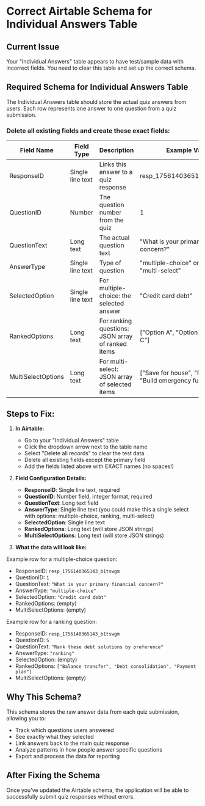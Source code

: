 # Correct Airtable Schema for Individual Answers Table

## Current Issue
Your "Individual Answers" table appears to have test/sample data with incorrect fields. You need to clear this table and set up the correct schema.

## Required Schema for Individual Answers Table

The Individual Answers table should store the actual quiz answers from users. Each row represents one answer to one question from a quiz submission.

### Delete all existing fields and create these exact fields:

| Field Name | Field Type | Description | Example Value |
|------------|------------|-------------|---------------|
| ResponseID | Single line text | Links this answer to a quiz response | resp_1756140365143_b1tswgm |
| QuestionID | Number | The question number from the quiz | 1 |
| QuestionText | Long text | The actual question text | "What is your primary financial concern?" |
| AnswerType | Single line text | Type of question | "multiple-choice" or "ranking" or "multi-select" |
| SelectedOption | Single line text | For multiple-choice: the selected answer | "Credit card debt" |
| RankedOptions | Long text | For ranking questions: JSON array of ranked items | ["Option A", "Option B", "Option C"] |
| MultiSelectOptions | Long text | For multi-select: JSON array of selected items | ["Save for house", "Pay off debt", "Build emergency fund"] |

## Steps to Fix:

1. **In Airtable:**
   - Go to your "Individual Answers" table
   - Click the dropdown arrow next to the table name
   - Select "Delete all records" to clear the test data
   - Delete all existing fields except the primary field
   - Add the fields listed above with EXACT names (no spaces!)

2. **Field Configuration Details:**
   - **ResponseID**: Single line text, required
   - **QuestionID**: Number field, integer format, required
   - **QuestionText**: Long text field
   - **AnswerType**: Single line text (you could make this a single select with options: multiple-choice, ranking, multi-select)
   - **SelectedOption**: Single line text
   - **RankedOptions**: Long text (will store JSON strings)
   - **MultiSelectOptions**: Long text (will store JSON strings)

3. **What the data will look like:**

Example row for a multiple-choice question:
- ResponseID: `resp_1756140365143_b1tswgm`
- QuestionID: `1`
- QuestionText: `"What is your primary financial concern?"`
- AnswerType: `"multiple-choice"`
- SelectedOption: `"Credit card debt"`
- RankedOptions: (empty)
- MultiSelectOptions: (empty)

Example row for a ranking question:
- ResponseID: `resp_1756140365143_b1tswgm`
- QuestionID: `5`
- QuestionText: `"Rank these debt solutions by preference"`
- AnswerType: `"ranking"`
- SelectedOption: (empty)
- RankedOptions: `["Balance transfer", "Debt consolidation", "Payment plan"]`
- MultiSelectOptions: (empty)

## Why This Schema?

This schema stores the raw answer data from each quiz submission, allowing you to:
- Track which questions users answered
- See exactly what they selected
- Link answers back to the main quiz response
- Analyze patterns in how people answer specific questions
- Export and process the data for reporting

## After Fixing the Schema

Once you've updated the Airtable schema, the application will be able to successfully submit quiz responses without errors.
